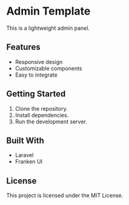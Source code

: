 # Admin Template

This is a lightweight admin panel.

## Features

-   Responsive design
-   Customizable components
-   Easy to integrate

## Getting Started

1. Clone the repository.
2. Install dependencies.
3. Run the development server.

## Built With

-   Laravel
-   Franken UI

## License

This project is licensed under the MIT License.


